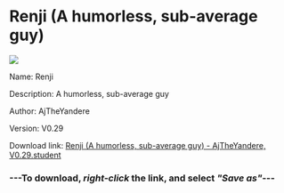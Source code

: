 # Renji (A humorless, sub-average guy)

<img src = "https://raw.githubusercontent.com/Arbiter1223/Daigaku-Gurashi-Custom-Students/master/Students/Files/Renji%20(A%20humorless%2C%20sub-average%20guy).png">

Name: Renji

Description: A humorless, sub-average guy

Author: AjTheYandere

Version: V0.29

Download link: <a href="https://raw.githubusercontent.com/Arbiter1223/Daigaku-Gurashi-Custom-Students/master/Students/Files/Renji%20(A%20humorless%2C%20sub-average%20guy)%20-%20AjTheYandere%2C%20V0.29.student">Renji (A humorless, sub-average guy) - AjTheYandere, V0.29.student</a>

### ---**To download, _right-click_ the link, and select _"Save as"_**---
